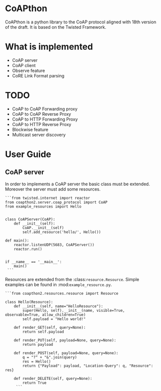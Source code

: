 CoAPthon
========

CoAPthon is a python library to the CoAP protocol aligned with 18th version of the draft.
It is based on the Twisted Framework.

What is implemented
===================

- CoAP server
- CoAP client
- Observe feature
- CoRE Link Format parsing

TODO
====

- CoAP to CoAP Forwarding proxy
- CoAP to CoAP Reverse Proxy
- CoAP to HTTP Forwarding Proxy
- CoAP to HTTP Reverse Proxy
- Blockwise feature
- Multicast server discovery

User Guide
========

CoAP server
-----------
In order to implements a CoAP server the basic class must be extended. Moreover the server must add some resources.

    ```from twisted.internet import reactor
    from coapthon2.server.coap_protocol import CoAP
    from example_resources import Hello


    class CoAPServer(CoAP):
        def __init__(self):
            CoAP.__init__(self)
            self.add_resource('hello/', Hello())

    def main():
        reactor.listenUDP(5683, CoAPServer())
        reactor.run()


    if __name__ == '__main__':
        main()
     ```

Resources are extended from the :class:`resource.Resource`. Simple examples can be found in :mod:`example_resource.py`.

    ```from coapthon2.resources.resource import Resource

    class Hello(Resource):
        def __init__(self, name="HelloResource"):
            super(Hello, self).__init__(name, visible=True, observable=True, allow_children=True)
            self.payload = "Hello world!"

        def render_GET(self, query=None):
            return self.payload

        def render_PUT(self, payload=None, query=None):
            return payload

        def render_POST(self, payload=None, query=None):
            q = "?" + "&".join(query)
            res = Hello()
            return {"Payload": payload, "Location-Query": q, "Resource": res}

        def render_DELETE(self, query=None):
            return True
         ```

